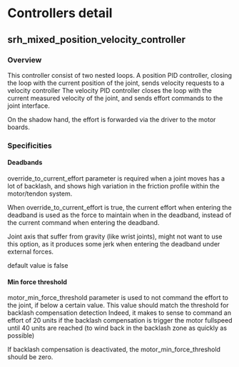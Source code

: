# Controllers detail

## srh_mixed_position_velocity_controller

### Overview 

This controller consist of two nested loops. A position PID controller, closing the loop with the current position of the joint, sends velocity requests to a velocity controller
The velocity PID controller closes the loop with the current measured velocity of the joint, and sends effort commands to the joint interface.

On the shadow hand, the effort is forwarded via the driver to the motor boards.

### Specificities

#### Deadbands

override_to_current_effort parameter is required when a joint moves has a lot of backlash, and shows high variation in the friction profile within the motor/tendon system.

When override_to_current_effort is true, the current effort when entering the deadband is used as the force to maintain when in the deadband,
 instead of the current command when entering the deadband. 
 
Joint axis that suffer from gravity (like wrist joints), might not want to use this option, as it produces some jerk when entering the deadband under external forces.

default value is false


#### Min force threshold

motor_min_force_threshold parameter is used to not command the effort to the joint, if below a certain value. This value should match the threshold for backlash compensation detection
Indeed, it makes to sense to command an effort of 20 units if the backlash compensation is trigger the motor fullspeed until 40 units are reached (to wind back in the backlash zone as quickly as possible)

If backlash compensation is deactivated, the motor_min_force_threshold should be zero.


